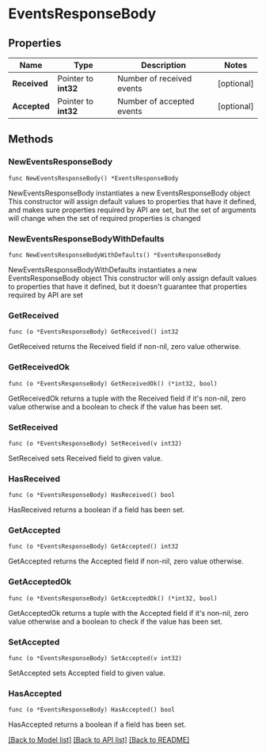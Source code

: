 # EventsResponseBody

## Properties

Name | Type | Description | Notes
------------ | ------------- | ------------- | -------------
**Received** | Pointer to **int32** | Number of received events | [optional] 
**Accepted** | Pointer to **int32** | Number of accepted events | [optional] 

## Methods

### NewEventsResponseBody

`func NewEventsResponseBody() *EventsResponseBody`

NewEventsResponseBody instantiates a new EventsResponseBody object
This constructor will assign default values to properties that have it defined,
and makes sure properties required by API are set, but the set of arguments
will change when the set of required properties is changed

### NewEventsResponseBodyWithDefaults

`func NewEventsResponseBodyWithDefaults() *EventsResponseBody`

NewEventsResponseBodyWithDefaults instantiates a new EventsResponseBody object
This constructor will only assign default values to properties that have it defined,
but it doesn't guarantee that properties required by API are set

### GetReceived

`func (o *EventsResponseBody) GetReceived() int32`

GetReceived returns the Received field if non-nil, zero value otherwise.

### GetReceivedOk

`func (o *EventsResponseBody) GetReceivedOk() (*int32, bool)`

GetReceivedOk returns a tuple with the Received field if it's non-nil, zero value otherwise
and a boolean to check if the value has been set.

### SetReceived

`func (o *EventsResponseBody) SetReceived(v int32)`

SetReceived sets Received field to given value.

### HasReceived

`func (o *EventsResponseBody) HasReceived() bool`

HasReceived returns a boolean if a field has been set.

### GetAccepted

`func (o *EventsResponseBody) GetAccepted() int32`

GetAccepted returns the Accepted field if non-nil, zero value otherwise.

### GetAcceptedOk

`func (o *EventsResponseBody) GetAcceptedOk() (*int32, bool)`

GetAcceptedOk returns a tuple with the Accepted field if it's non-nil, zero value otherwise
and a boolean to check if the value has been set.

### SetAccepted

`func (o *EventsResponseBody) SetAccepted(v int32)`

SetAccepted sets Accepted field to given value.

### HasAccepted

`func (o *EventsResponseBody) HasAccepted() bool`

HasAccepted returns a boolean if a field has been set.


[[Back to Model list]](../README.md#documentation-for-models) [[Back to API list]](../README.md#documentation-for-api-endpoints) [[Back to README]](../README.md)


